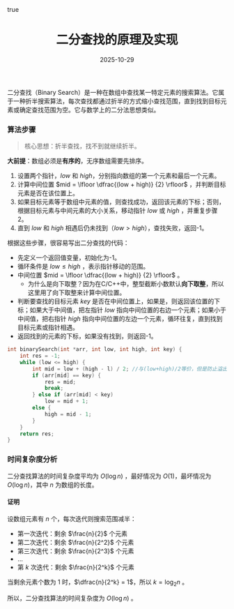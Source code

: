 ﻿---
title: "二分查找的原理及实现"
date: 2025-10-29
tags: ["算法","二分查找"]
categories: ["算法原理"]
draft: false
math: true
---

二分查找（Binary Search）是一种在数组中查找某一特定元素的搜索算法。它属于一种折半搜索算法，每次查找都通过折半的方式缩小查找范围，直到找到目标元素或确定查找范围为空。它与数学上的二分法思想类似。

### 算法步骤

>核心思想：折半查找，找不到就继续折半。

**大前提**：数组必须是**有序的**，无序数组需要先排序。

1. 设置两个指针，$low$ 和 $high$，分别指向数组的第一个元素和最后一个元素。
2. 计算中间位置 $mid = \lfloor \dfrac{(low + high)} {2} \rfloor$ ，并判断目标元素是否在该位置上。
3. 如果目标元素等于数组中元素的值，则查找成功，返回该元素的下标；否则，根据目标元素与中间元素的大小关系，移动指针 $low$ 或 $high$ ，并重复步骤2。
4. 直到 $low$ 和 $high$ 相遇后仍未找到（$low > high$），查找失败，返回-1。

根据这些步骤，很容易写出二分查找的代码：
- 先定义一个返回值变量，初始化为-1。
- 循环条件是 $low \leq high$ ，表示指针移动的范围。
- 中间位置 $mid = \lfloor \dfrac{(low + high)} {2} \rfloor$ 。
    - 为什么是向下取整？因为在C/C++中，整型截断小数默认**向下取整**，所以这里用了向下取整来计算中间位置。
- 判断要查找的目标元素 $key$ 是否在中间位置上，如果是，则返回该位置的下标；如果大于中间值，把左指针 $low$ 指向中间位置的右边一个元素；如果小于中间值，把右指针 $high$ 指向中间位置的左边一个元素，循环往复，直到找到目标元素或指针相遇。
- 返回找到的元素的下标，如果没有找到，则返回-1。

```c++
int binarySearch(int *arr, int low, int high, int key) {
    int res = -1;
    while (low <= high) {
        int mid = low + (high - l) / 2; //与(low+high)/2等价，但是防止溢出
        if (arr[mid] == key) {
            res = mid;
            break;
        } else if (arr[mid] < key)
            low = mid + 1;
        else {
            high = mid - 1;
        }
    }
    return res;
}
```

### 时间复杂度分析

二分查找算法的时间复杂度平均为 $O(\log n)$ ，最好情况为 $O(1)$，最坏情况为 $O(\log n)$，其中 $n$ 为数组的长度。

#### 证明

设数组元素有 $n$ 个，每次迭代则搜索范围减半：

- 第一次迭代：剩余 $\frac{n}{2}$ 个元素
- 第二次迭代：剩余 $\frac{n}{2^2}$ 个元素
- 第三次迭代：剩余 $\frac{n}{2^3}$ 个元素
- ...
- 第 $k$ 次迭代：剩余 $\frac{n}{2^k}$ 个元素

当剩余元素个数为 $1$ 时，$\dfrac{n}{2^k} = 1$，所以 $k = \log_2 n$ 。

所以，二分查找算法的时间复杂度为 $O(\log n)$ 。